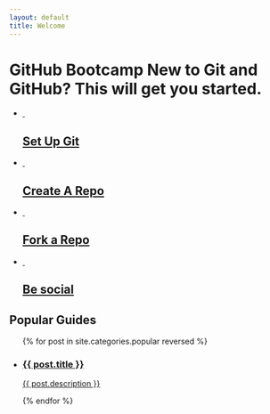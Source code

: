 ```yaml
---
layout: default
title: Welcome
---
```


<div class="bootcamp-help">
  <h1>GitHub Bootcamp <span>New to Git and GitHub? This will get you started.</span>
  </h1>
  <div class="bootcamp-body">
  <ul>
    <li class="setup">
      <a href="http://help.github.com/set-up-git-redirect" target="_blank">
        <div class="image">&nbsp;</div>
        <div class="desc">
          <h2>Set Up Git</h2>
        </div>
      </a>
    </li>
    <li class="create-a-repo">
      <a href="http://help.github.com/create-a-repo" target="_blank">
        <div class="image">&nbsp;</div>
        <div class="desc">
          <h2>Create A Repo</h2>
        </div>
      </a>
    </li>
    <li class="fork-a-repo">
      <a href="http://help.github.com/fork-a-repo" target="_blank">
        <div class="image">&nbsp;</div>
        <div class="desc">
          <h2>Fork a Repo</h2>
        </div>
      </a>
    </li>
    <li class="be-social">
      <a href="http://help.github.com/be-social" target="_blank">
        <div class="image">&nbsp;</div>
        <div class="desc">
          <h2>Be social</h2>
        </div>
      </a>
    </li>
  </ul>
  </div> <!-- /bootcamp-body -->
</div>

<div class="list-module">
  <h2>Popular Guides</h2>
  <div class="list-body">
    <ul>
      {% for post in site.categories.popular reversed %}
        <li>
          <a href="{{ post.url }}" id="{{ cat }}">
            <h3>{{ post.title }}</h3>
            <p>{{ post.description }}</p>
          </a>
        </li>
      {% endfor %}
    </ul>
  </div>
</div>